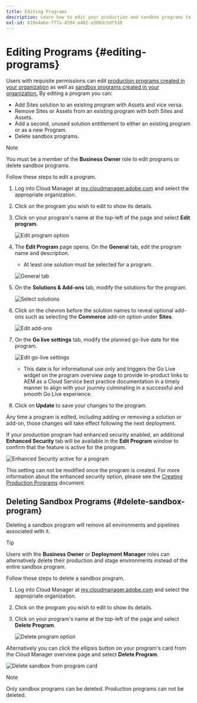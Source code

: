 ```yaml
---
title: Editing Programs
description: Learn how to edit your production and sandbox programs to adjust their options after you have created them.
exl-id: 819e4a6e-f77a-4594-a402-a300dcbdf510
---
```

# Editing Programs {#editing-programs}

Users with requisite permissions can edit [production programs created in your organization](creating-production-programs.md) as well as [sandbox programs created in your organization.](creating-sandbox-programs.md) By editing a program you can:

* Add Sites solution to an existing program with Assets and vice versa.
* Remove Sites or Assets from an existing program with both Sites and Assets.
* Add a second, unused solution entitlement to either an existing program or as a new Program.
* Delete sandbox programs.

>[!NOTE]
>
>You must be a member of the **Business Owner** role to edit programs or delete sandbox programs.

Follow these steps to edit a program.

1. Log into Cloud Manager at [my.cloudmanager.adobe.com](https://my.cloudmanager.adobe.com/) and select the appropriate organization.

1. Click on the program you wish to edit to show its details.

1. Click on your program's name at the top-left of the page and select **Edit program**.

   ![Edit program option](assets/edit-program-overview.png)

1. The **Edit Program** page opens. On the **General** tab, edit the program name and description.

   * At least one solution must be selected for a program.

   ![General tab](assets/edit-program-prod1.png)

1. On the **Solutions &amp; Add-ons** tab, modify the solutions for the program.

   ![Select solutions](assets/edit-prg.png)

1. Click on the chevron before the solution names to reveal optional add-ons such as selecting the **Commerce** add-on option under **Sites**.

   ![Edit add-ons](assets/edit-program-add-on.png)

1. On the **Go live settings** tab, modify the planned go-live date for the program.

   ![Edit go-live settings](assets/edit-program-go-live.png)

   * This date is for informational use only and triggers the Go Live widget on the program overview page to provide in-product links to AEM as a Cloud Service best practice documentation in a timely manner to align with your journey culminating in a successful and smooth Go Live experience.

1. Click on **Update** to save your changes to the program.

Any time a program is edited, including adding or removing a solution or add-on, those changes will take effect following the next deployment.

If your production program had enhanced security enabled, an additional **Enhanced Security** tab will be available in the **Edit Program** window to confirm that the feature is active for the program.

![Enhanced Security active for a program](assets/edit-program-enhanced.png)

This setting can not be modified once the program is created. For more information about the enhanced security option, please see the [Creating Production Programs](creating-production-programs.md) document.

## Deleting Sandbox Programs {#delete-sandbox-program}

Deleting a sandbox program will remove all environments and pipelines associated with it.

>[!TIP]
>
>Users with the **Business Owner** or **Deployment Manager** roles can alternatively delete their production and stage environments instead of the entire sandbox program. 

Follow these steps to delete a sandbox program.

1. Log into Cloud Manager at [my.cloudmanager.adobe.com](https://my.cloudmanager.adobe.com/) and select the appropriate organization.

1. Click on the program you wish to edit to show its details.

1. Click on your program's name at the top-left of the page and select **Delete Program**.

   ![Delete program option](assets/delete-sandbox1.png)

Alternatively you can click the ellipsis button on your program's card from the Cloud Manager overview page and select **Delete Program**.

![Delete sandbox from program card](assets/delete-sandbox2.png)

>[!NOTE]
>
>Only sandbox programs can be deleted. Production programs can not be deleted.
